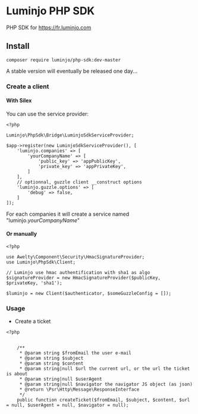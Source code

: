 # Luminjo PHP SDK

PHP SDK for https://fr.luminjo.com

## Install

```
composer require luminjo/php-sdk:dev-master
```
A stable version will eventually be released one day...

### Create a client

#### With Silex

You can use the service provider: 

```
<?php 

Luminjo\PhpSdk\Bridge\LuminjoSdkServiceProvider;

$app->register(new LuminjoSdkServiceProvider(), [
    'luminjo.companies' => [
        'yourCompanyName' => [
            'public_key' => 'appPublicKey',
            'private_key' => 'appPrivateKey',
        ]
    ],
    // optionnal, guzzle client __construct options
    'luminjo.guzzle.options' => [
        'debug' => false,
    ]
]);
```

For each companies it will create a service named "luminjo.*yourCompanyName*"

#### Or manually

```
<?php 

use Awelty\Component\Security\HmacSignatureProvider;
use Luminjo\PhpSdk\Client;

// Luminjo use hmac authentification with sha1 as algo
$signatureProvider = new HmacSignatureProvider($publicKey, $privateKey, 'sha1');

$luminjo = new Client($authenticator, $someGuzzleConfig = []);
```

### Usage

- Create a ticket 
```
<?php 


    /**
     * @param string $fromEmail the user e-mail
     * @param string $subject
     * @param string $content
     * @param string|null $url the current url, or the url the ticket is about
     * @param string|null $userAgent
     * @param string|null $navigator the navigator JS object (as json)
     * @return \Psr\Http\Message\ResponseInterface
     */
    public function createTicket($fromEmail, $subject, $content, $url = null, $userAgent = null, $navigator = null);
```
